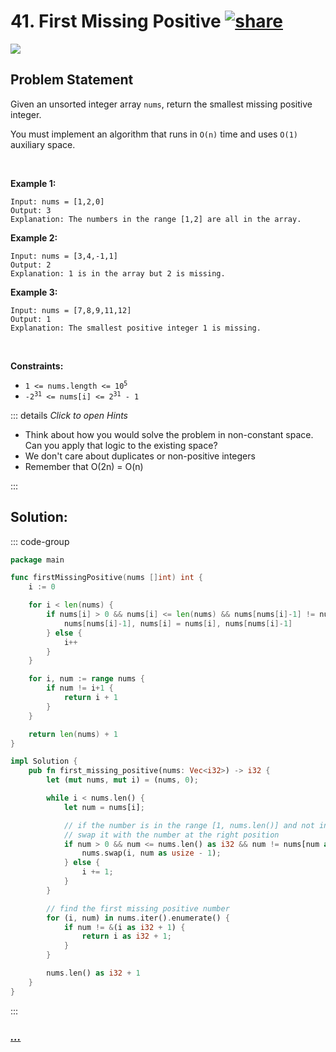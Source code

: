 # 41. First Missing Positive [![share]](https://leetcode.com/problems/first-missing-positive/)

![][hard]

## Problem Statement

<p>Given an unsorted integer array <code>nums</code>, return the smallest missing positive integer.</p>
<p>You must implement an algorithm that runs in <code>O(n)</code> time and uses <code>O(1)</code> auxiliary space.</p>
<p> </p>
<p><strong class="example">Example 1:</strong></p>

```
Input: nums = [1,2,0]
Output: 3
Explanation: The numbers in the range [1,2] are all in the array.
```

<p><strong class="example">Example 2:</strong></p>

```
Input: nums = [3,4,-1,1]
Output: 2
Explanation: 1 is in the array but 2 is missing.
```

<p><strong class="example">Example 3:</strong></p>

```
Input: nums = [7,8,9,11,12]
Output: 1
Explanation: The smallest positive integer 1 is missing.
```

<p> </p>
<p><strong>Constraints:</strong></p>
<ul>
<li><code>1 &lt;= nums.length &lt;= 10<sup>5</sup></code></li>
<li><code>-2<sup>31</sup> &lt;= nums[i] &lt;= 2<sup>31</sup> - 1</code></li>
</ul>

::: details _Click to open Hints_

- Think about how you would solve the problem in non-constant space. Can you apply that logic to the existing space?
- We don't care about duplicates or non-positive integers
- Remember that O(2n) = O(n)

:::

## Solution:

::: code-group

```go [Go]
package main

func firstMissingPositive(nums []int) int {
	i := 0

	for i < len(nums) {
		if nums[i] > 0 && nums[i] <= len(nums) && nums[nums[i]-1] != nums[i] {
			nums[nums[i]-1], nums[i] = nums[i], nums[nums[i]-1]
		} else {
			i++
		}
	}

	for i, num := range nums {
		if num != i+1 {
			return i + 1
		}
	}

	return len(nums) + 1
}

```

```rs [Rust]
impl Solution {
    pub fn first_missing_positive(nums: Vec<i32>) -> i32 {
        let (mut nums, mut i) = (nums, 0);

        while i < nums.len() {
            let num = nums[i];

            // if the number is in the range [1, nums.len()] and not in the right position
            // swap it with the number at the right position
            if num > 0 && num <= nums.len() as i32 && num != nums[num as usize - 1] {
                nums.swap(i, num as usize - 1);
            } else {
                i += 1;
            }
        }

        // find the first missing positive number
        for (i, num) in nums.iter().enumerate() {
            if num != &(i as i32 + 1) {
                return i as i32 + 1;
            }
        }

        nums.len() as i32 + 1
    }
}

```

:::

### [_..._](#)

```

```

<!----------------------------------{ link }--------------------------------->

[share]: https://graph.org/file/3ea5234dda646b71c574a.png
[easy]: https://img.shields.io/badge/Difficulty-Easy-bright.svg
[medium]: https://img.shields.io/badge/Difficulty-Medium-yellow.svg
[hard]: https://img.shields.io/badge/Difficulty-Hard-red.svg
